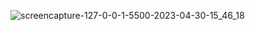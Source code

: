 ![screencapture-127-0-0-1-5500-2023-04-30-15_46_18](https://user-images.githubusercontent.com/121231314/235347768-5e729328-8008-4d3b-9f66-9577c088a5ea.png)
